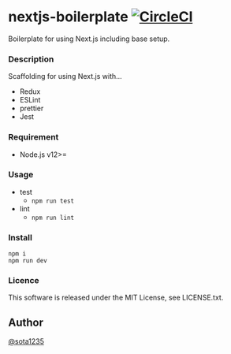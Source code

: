 nextjs-boilerplate [![CircleCI](https://circleci.com/gh/sota1235/nextjs-boilerplate.svg?style=svg)](https://circleci.com/gh/sota1235/nextjs-boilerplate)
====

Boilerplate for using Next.js including base setup.

### Description

Scaffolding for using Next.js with...

- Redux
- ESLint
- prettier
- Jest

### Requirement

- Node.js v12>=

### Usage

- test
  - `npm run test`
- lint
  - `npm run lint`

### Install

```
npm i
npm run dev
```

### Licence

This software is released under the MIT License, see LICENSE.txt.

## Author

[@sota1235](https://github.com/sota1235)
